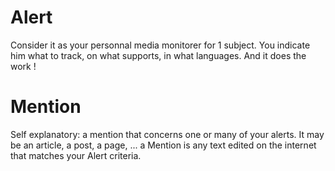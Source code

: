 # Alert
Consider it as your personnal media monitorer for 1 subject. You indicate him what to track, on what supports, in what languages. And it does the work !

# Mention
Self explanatory: a mention that concerns one or many of your alerts. It may be an article, a post, a page, ... a Mention is any text edited on the internet that matches your Alert criteria.
